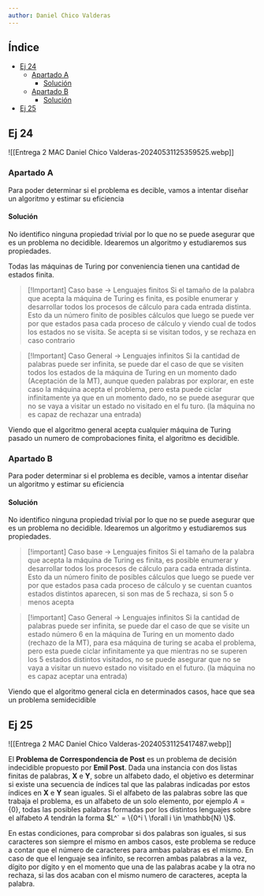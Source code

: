 ```yaml
---
author: Daniel Chico Valderas
---
```


## Índice

-  [Ej 24](#ej-24)
	-  [Apartado A](#apartado-a)
		-  [Solución](#soluci%C3%B3n)
	-  [Apartado B](#apartado-b)
		-  [Solución](#soluci%C3%B3n)
-  [Ej 25](#ej-25)

## Ej 24

![[Entrega 2 MAC Daniel Chico Valderas-20240531125359525.webp]]

### Apartado A

Para poder determinar si el problema es decible, vamos a intentar diseñar un algoritmo y estimar su eficiencia

#### Solución

No identifico ninguna propiedad trivial por lo que no se puede asegurar que es un problema no decidible. Idearemos un algoritmo y estudiaremos sus propiedades.

Todas las máquinas de Turing por conveniencia tienen una cantidad de estados finita.

>[!Important] Caso base -> Lenguajes finitos
>Si el tamaño de la palabra que acepta la máquina de Turing es finita, es posible enumerar y desarrollar todos los procesos de cálculo para cada entrada distinta. Esto da un número finito de posibles cálculos que luego se puede ver por que estados pasa cada proceso de cálculo y viendo cual de todos los estados no se visita. Se acepta si se visitan todos, y se rechaza en caso contrario

>[!Important] Caso General -> Lenguajes infinitos
>Si la cantidad de palabras puede ser infinita, se puede dar el caso de que se visiten todos los estados de la máquina de Turing en un momento dado (Aceptación de la MT),  aunque queden palabras por explorar, en este caso la máquina acepta el problema, pero esta puede ciclar infinitamente ya que en un momento dado, no se puede asegurar que no se vaya a visitar un estado no visitado en el fu
>turo. (la máquina no es capaz de rechazar una entrada)

Viendo que el algoritmo general acepta cualquier máquina de Turing pasado un numero de comprobaciones finita, el algoritmo es decidible.

### Apartado B

Para poder determinar si el problema es decible, vamos a intentar diseñar un algoritmo y estimar su eficiencia

#### Solución

No identifico ninguna propiedad trivial por lo que no se puede asegurar que es un problema no decidible. Idearemos un algoritmo y estudiaremos sus propiedades.

>[!important] Caso base -> Lenguajes finitos
>Si el tamaño de la palabra que acepta la máquina de Turing es finita, es posible enumerar y desarrollar todos los procesos de cálculo para cada entrada distinta. Esto da un número finito de posibles cálculos que luego se puede ver por que estados pasa cada proceso de cálculo y se cuentan cuantos estados distintos aparecen, si son mas de 5 rechaza, si son 5 o menos acepta

>[!important] Caso General -> Lenguajes infinitos
>Si la cantidad de palabras puede ser infinita, se puede dar el caso de que se visite un estado número 6 en la máquina de Turing en un momento dado (rechazo de la MT), para esa máquina de turing se acaba el problema, pero esta puede ciclar infinitamente ya que mientras no se superen los 5 estados distintos visitados, no se puede asegurar que no se vaya a visitar un nuevo estado no visitado en el futuro. (la máquina no es capaz aceptar una entrada)

Viendo que el algoritmo general cicla en determinados casos, hace que sea un problema semidecidible

## Ej 25

![[Entrega 2 MAC Daniel Chico Valderas-20240531125417487.webp]]

El **Problema de Correspondencia de Post** es un problema de decisión indecidible propuesto por **Emil Post**. Dada una instancia con dos listas finitas de palabras, **X** e **Y**, sobre un alfabeto dado, el objetivo es determinar si existe una secuencia de índices tal que las palabras indicadas por estos índices en **X** e **Y** sean iguales. Si el alfabeto de las palabras sobre las que trabaja el problema, es un alfabeto de un solo elemento, por ejemplo $A=\{0\}$, todas las posibles palabras formadas por los distintos lenguajes sobre el alfabeto $A$ tendrán la forma $L^` = \{0^i \  \forall i \in \mathbb{N} \}$.

En estas condiciones, para comprobar si dos palabras son iguales, si sus caracteres son siempre el mismo en ambos casos, este problema se reduce a contar que el número de caracteres para ambas palabras es el mismo. En caso de que el lenguaje sea infinito, se recorren ambas palabras a la vez, dígito por dígito y en el momento que una de las palabras acabe y la otra no rechaza, si las dos acaban con el mismo numero de caracteres, acepta la palabra.

